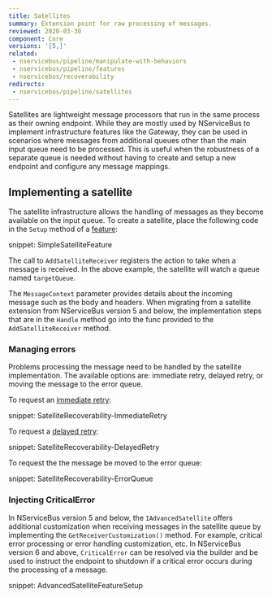 ```yaml
---
title: Satellites
summary: Extension point for raw processing of messages.
reviewed: 2020-03-30
component: Core
versions: '[5,]'
related:
 - nservicebus/pipeline/manipulate-with-behaviors
 - nservicebus/pipeline/features
 - nservicebus/recoverability
redirects:
 - nservicebus/pipeline/satellites
---
```


Satellites are lightweight message processors that run in the same process as their owning endpoint. While they are mostly used by NServiceBus to implement infrastructure features like the Gateway, they can be used in scenarios where messages from additional queues other than the main input queue need to be processed. This is useful when the robustness of a separate queue is needed without having to create and setup a new endpoint and configure any message mappings.


## Implementing a satellite

The satellite infrastructure allows the handling of messages as they become available on the input queue. To create a satellite, place the following code in the `Setup` method of a [feature](/nservicebus/pipeline/features.md#feature-api):

snippet: SimpleSatelliteFeature

The call to `AddSatelliteReceiver` registers the action to take when a message is received. In the above example, the satellite will watch a queue named `targetQueue`. 

The `MessageContext` parameter provides details about the incoming message such as the body and headers. When migrating from a satellite extension from NServiceBus version 5 and below, the implementation steps that are in the `Handle` method go into the func provided to the `AddSatelliteReceiver` method.


### Managing errors

Problems processing the message need to be handled by the satellite implementation. The available options are: immediate retry, delayed retry, or moving the message to the error queue.

To request an [immediate retry](/nservicebus/recoverability/#immediate-retries):

snippet: SatelliteRecoverability-ImmediateRetry

To request a [delayed retry](/nservicebus/recoverability/#delayed-retries):

snippet: SatelliteRecoverability-DelayedRetry

To request the the message be moved to the error queue:

snippet: SatelliteRecoverability-ErrorQueue


### Injecting CriticalError

In NServiceBus version 5 and below, the `IAdvancedSatellite` offers additional customization when receiving messages in the satellite queue by implementing the `GetReceiverCustomization()` method. For example, critical error processing or error handling customization, etc. In NServiceBus version 6 and above, `CriticalError` can be resolved via the builder and be used to instruct the endpoint to shutdown if a critical error occurs during the processing of a message.

snippet: AdvancedSatelliteFeatureSetup

